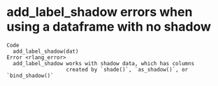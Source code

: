# add_label_shadow errors when using a dataframe with no shadow

    Code
      add_label_shadow(dat)
    Error <rlang_error>
      add_label_shadow works with shadow data, which has columns
                       created by `shade()`, `as_shadow()`, or `bind_shadow()`

